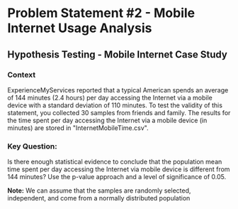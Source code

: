 # Problem Statement #2 - Mobile Internet Usage Analysis

## Hypothesis Testing - Mobile Internet Case Study

### Context
​ExperienceMyServices reported that a typical American spends an average of 144 minutes (2.4 hours) per day accessing the Internet via a mobile device with a standard deviation of 110 minutes.
To test the validity of this statement, you collected 30 samples from friends and family. The results for the time spent per day accessing the Internet via a mobile device (in minutes) are stored in "InternetMobileTime.csv".

 

### Key Question​:
Is there enough statistical evidence to conclude that the population mean time spent per day accessing the Internet via mobile device is different from 144 minutes? Use the p-value approach and a level of significance of 0.05.

**Note:** We can assume that the samples are randomly selected, independent, and come from a normally distributed population  